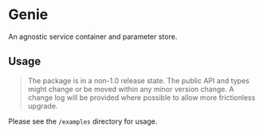 # Genie

An agnostic service container and parameter store.

## Usage

> The package is in a non-1.0 release state.
> The public API and types might change or be moved within any minor version change.
> A change log will be provided where possible to allow more frictionless upgrade.

Please see the `/examples` directory for usage.
